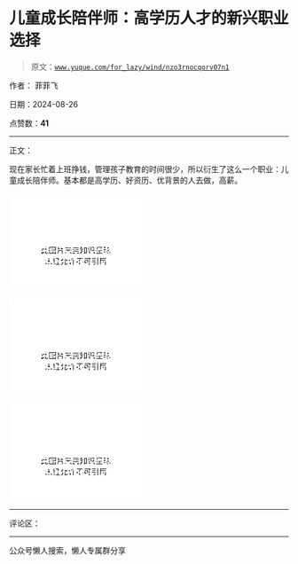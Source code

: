# 儿童成长陪伴师：高学历人才的新兴职业选择

> 原文：[`www.yuque.com/for_lazy/wind/nzo3rnocqorv07n1`](https://www.yuque.com/for_lazy/wind/nzo3rnocqorv07n1)

作者： 菲菲飞

日期：2024-08-26

点赞数：**41**

* * *

正文：

现在家长忙着上班挣钱，管理孩子教育的时间很少，所以衍生了这么一个职业：儿童成长陪伴师。基本都是高学历、好资历、优背景的人去做，高薪。

![](img/c701d360560216233ac821f88a759b7c.png "None")

![](img/ba2beefd66c63f3e4500f7af5706b98c.png "None")

![](img/f8571ce3926e6e0009d285fce49c65b8.png "None")

* * *

评论区：

* * *

公众号懒人搜索，懒人专属群分享